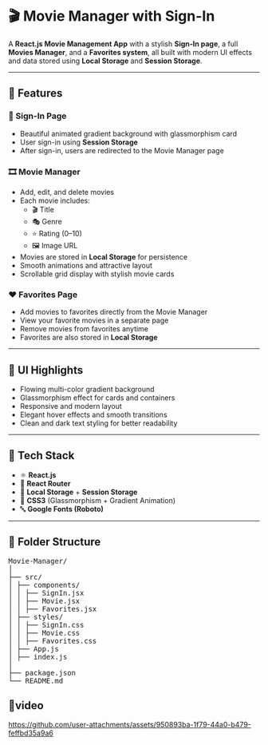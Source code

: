 # 🎬 Movie Manager with Sign-In

A **React.js Movie Management App** with a stylish **Sign-In page**, a full **Movies Manager**, and a **Favorites system**, all built with modern UI effects and data stored using **Local Storage** and **Session Storage**.

---

## 🌟 Features

### 🔐 Sign-In Page
- Beautiful animated gradient background with glassmorphism card  
- User sign-in using **Session Storage**  
- After sign-in, users are redirected to the Movie Manager page  

### 🎞️ Movie Manager
- Add, edit, and delete movies  
- Each movie includes:
  - 🎬 Title  
  - 🎭 Genre  
  - ⭐ Rating (0–10)  
  - 🖼️ Image URL  
- Movies are stored in **Local Storage** for persistence  
- Smooth animations and attractive layout  
- Scrollable grid display with stylish movie cards  

### ❤️ Favorites Page
- Add movies to favorites directly from the Movie Manager  
- View your favorite movies in a separate page  
- Remove movies from favorites anytime  
- Favorites are also stored in **Local Storage**  

---

## 🎨 UI Highlights
- Flowing multi-color gradient background  
- Glassmorphism effect for cards and containers  
- Responsive and modern layout  
- Elegant hover effects and smooth transitions  
- Clean and dark text styling for better readability  

---

## 🧠 Tech Stack
- ⚛️ **React.js**
- 🧭 **React Router**
- 💾 **Local Storage** + **Session Storage**
- 🎨 **CSS3** (Glassmorphism + Gradient Animation)
- 🔤 **Google Fonts (Roboto)**

---

## 📂 Folder Structure
<pre>
Movie-Manager/
│
├── src/
│ ├── components/
│ │ ├── SignIn.jsx
│ │ ├── Movie.jsx
│ │ ├── Favorites.jsx
│ ├── styles/
│ │ ├── SignIn.css
│ │ ├── Movie.css
│ │ ├── Favorites.css
│ ├── App.js
│ ├── index.js
│
├── package.json
└── README.md
</pre>

## 🎥video

https://github.com/user-attachments/assets/950893ba-1f79-44a0-b479-feffbd35a9a6

